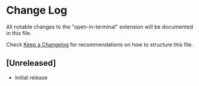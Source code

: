 # Change Log

All notable changes to the "open-in-terminal" extension will be documented in this file.

Check [Keep a Changelog](http://keepachangelog.com/) for recommendations on how to structure this file.

## [Unreleased]

- Initial release
